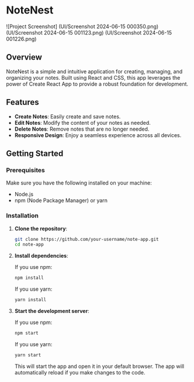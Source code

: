 # NoteNest
![Project Screenshot]
(UI/Screenshot 2024-06-15 000350.png)
(UI/Screenshot 2024-06-15 001123.png)
(UI/Screenshot 2024-06-15 001226.png)
## Overview

NoteNest is a simple and intuitive application for creating, managing, and organizing your notes. Built using React and CSS, this app leverages the power of Create React App to provide a robust foundation for development.

## Features

- **Create Notes**: Easily create and save notes.
- **Edit Notes**: Modify the content of your notes as needed.
- **Delete Notes**: Remove notes that are no longer needed.
- **Responsive Design**: Enjoy a seamless experience across all devices.

## Getting Started

### Prerequisites

Make sure you have the following installed on your machine:

- Node.js
- npm (Node Package Manager) or yarn

### Installation

1. **Clone the repository**:

    ```sh
    git clone https://github.com/your-username/note-app.git
    cd note-app
    ```

2. **Install dependencies**:

    If you use npm:

    ```sh
    npm install
    ```

    If you use yarn:

    ```sh
    yarn install
    ```

3. **Start the development server**:

    If you use npm:

    ```sh
    npm start
    ```

    If you use yarn:

    ```sh
    yarn start
    ```

    This will start the app and open it in your default browser. The app will automatically reload if you make changes to the code.

